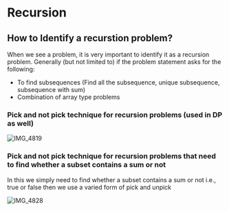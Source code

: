 # Recursion


## How to Identify a recurstion problem?
When we see a problem, it is very important to identify it as a recursion problem. 
Generally (but not limited to) if the problem statement asks for the following:

- To find subsequences (Find all the subsequence, unique subsequence, subsequence with sum)
- Combination of array type problems


### Pick and not pick technique for recursion problems (used in DP as well)

![IMG_4819](https://github.com/yadavanuj1996/algorithms-data-structures/assets/22169012/573b78e7-af27-496e-a5b8-eab6ab27e9eb)

### Pick and not pick technique for recursion problems that need to find whether a subset contains a sum or not
In this we simply need to find whether a subset contains a sum or not i.e., true or false then we use a varied form of
pick and unpick

![IMG_4828](https://github.com/yadavanuj1996/algorithms-data-structures/assets/22169012/c19fe941-35b9-4d44-940c-8e4981921177)
